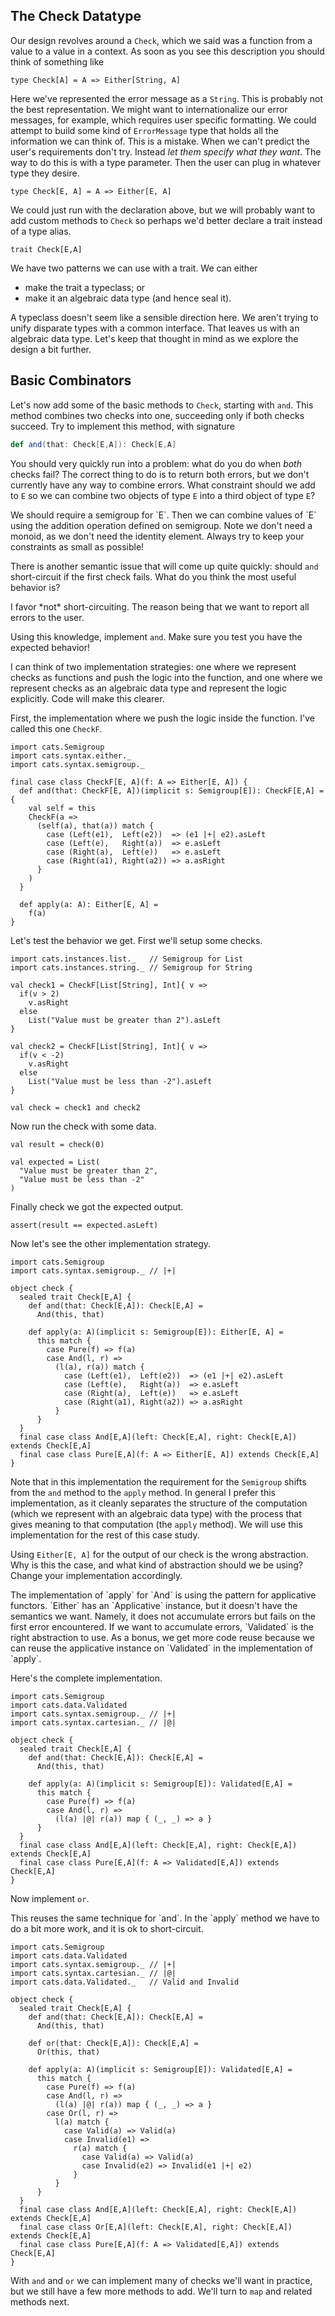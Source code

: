 ## The Check Datatype

Our design revolves around a `Check`,
which we said was a function from a value to a value in a context.
As soon as you see this description you should think of something like

```tut:book:silent
type Check[A] = A => Either[String, A]
```

Here we've represented the error message as a `String`.
This is probably not the best representation.
We might want to internationalize our error messages, for example,
which requires user specific formatting.
We could attempt to build some kind of `ErrorMessage` type
that holds all the information we can think of.
This is a mistake.
When we can't predict the user's requirements don't try.
Instead *let them specify what they want*.
The way to do this is with a type parameter.
Then the user can plug in whatever type they desire.

```tut:book:silent
type Check[E, A] = A => Either[E, A]
```

We could just run with the declaration above,
but we will probably want to add custom methods to `Check`
so perhaps we'd better declare a trait instead of a type alias.

```tut:book:silent
trait Check[E,A]
```

We have two patterns we can use with a trait. We can either

- make the trait a typeclass; or
- make it an algebraic data type (and hence seal it).

A typeclass doesn't seem like a sensible direction here.
We aren't trying to unify disparate types with a common interface.
That leaves us with an algebraic data type.
Let's keep that thought in mind as we explore the design a bit further.

## Basic Combinators

Let's now add some of the basic methods to `Check`,
starting with `and`.
This method combines two checks into one,
succeeding only if both checks succeed.
Try to implement this method, with signature

```scala
def and(that: Check[E,A]): Check[E,A]
```

You should very quickly run into a problem:
what do you do when *both* checks fail?
The correct thing to do is to return both errors,
but we don't currently have any way to combine errors.
What constraint should we add to `E`
so we can combine two objects of type `E`
into a third object of type `E`?

<div class="solution">
We should require a semigroup for `E`.
Then we can combine values of `E` using
the addition operation defined on semigroup.
Note we don't need a monoid,
as we don't need the identity element.
Always try to keep your constraints as small as possible!
</div>

There is another semantic issue that will come up quite quickly:
should `and` short-circuit if the first check fails.
What do you think the most useful behavior is?

<div class="solution">
I favor *not* short-circuiting.
The reason being that we want to report all errors to the user.
</div>

Using this knowledge, implement `and`.
Make sure you test you have the expected behavior!

<div class="solution">
I can think of two implementation strategies:
one where we represent checks as functions
and push the logic into the function,
and one where we represent checks as an algebraic data type
and represent the logic explicitly.
Code will make this clearer.

First, the implementation where we push the logic inside the function.
I've called this one `CheckF`.

```tut:book:silent
import cats.Semigroup
import cats.syntax.either._
import cats.syntax.semigroup._

final case class CheckF[E, A](f: A => Either[E, A]) {
  def and(that: CheckF[E, A])(implicit s: Semigroup[E]): CheckF[E,A] = {
    val self = this
    CheckF(a =>
      (self(a), that(a)) match {
        case (Left(e1),  Left(e2))  => (e1 |+| e2).asLeft
        case (Left(e),   Right(a))  => e.asLeft
        case (Right(a),  Left(e))   => e.asLeft
        case (Right(a1), Right(a2)) => a.asRight
      }
    )
  }

  def apply(a: A): Either[E, A] =
    f(a)
}
```

Let's test the behavior we get.
First we'll setup some checks.

```tut:book:silent
import cats.instances.list._   // Semigroup for List
import cats.instances.string._ // Semigroup for String
```

```tut:book
val check1 = CheckF[List[String], Int]{ v =>
  if(v > 2)
    v.asRight
  else
    List("Value must be greater than 2").asLeft
}

val check2 = CheckF[List[String], Int]{ v =>
  if(v < -2)
    v.asRight
  else
    List("Value must be less than -2").asLeft
}

val check = check1 and check2
```

Now run the check with some data.

```tut:book
val result = check(0)

val expected = List(
  "Value must be greater than 2",
  "Value must be less than -2"
)
```

Finally check we got the expected output.

```tut:book
assert(result == expected.asLeft)
```

Now let's see the other implementation strategy.

```tut:book:silent
import cats.Semigroup
import cats.syntax.semigroup._ // |+|

object check {
  sealed trait Check[E,A] {
    def and(that: Check[E,A]): Check[E,A] =
      And(this, that)

    def apply(a: A)(implicit s: Semigroup[E]): Either[E, A] =
      this match {
        case Pure(f) => f(a)
        case And(l, r) =>
          (l(a), r(a)) match {
            case (Left(e1),  Left(e2))  => (e1 |+| e2).asLeft
            case (Left(e),   Right(a))  => e.asLeft
            case (Right(a),  Left(e))   => e.asLeft
            case (Right(a1), Right(a2)) => a.asRight
          }
      }
  }
  final case class And[E,A](left: Check[E,A], right: Check[E,A]) extends Check[E,A]
  final case class Pure[E,A](f: A => Either[E, A]) extends Check[E,A]
}
```

Note that in this implementation
the requirement for the `Semigroup`
shifts from the `and` method to the `apply` method.
In general I prefer this implementation,
as it cleanly separates the structure of the computation
(which we represent with an algebraic data type)
with the process that gives meaning to that computation
(the `apply` method).
We will use this implementation for the rest of this case study.
</div>

Using `Either[E, A]` for the output of our check is the wrong abstraction.
Why is this the case,
and what kind of abstraction should we be using?
Change your implementation accordingly.

<div class="solution">
The implementation of `apply` for `And`
is using the pattern for applicative functors.
`Either` has an `Applicative` instance,
but it doesn't have the semantics we want.
Namely, it does not accumulate errors but fails on the first error encountered.
If we want to accumulate errors,
`Validated` is the right abstraction to use.
As a bonus, we get more code reuse
because we can reuse the applicative instance on `Validated`
in the implementation of `apply`.

Here's the complete implementation.

```tut:book:silent
import cats.Semigroup
import cats.data.Validated
import cats.syntax.semigroup._ // |+|
import cats.syntax.cartesian._ // |@|

object check {
  sealed trait Check[E,A] {
    def and(that: Check[E,A]): Check[E,A] =
      And(this, that)

    def apply(a: A)(implicit s: Semigroup[E]): Validated[E,A] =
      this match {
        case Pure(f) => f(a)
        case And(l, r) =>
          (l(a) |@| r(a)) map { (_, _) => a }
      }
  }
  final case class And[E,A](left: Check[E,A], right: Check[E,A]) extends Check[E,A]
  final case class Pure[E,A](f: A => Validated[E,A]) extends Check[E,A]
}
```
</div>

Now implement `or`.

<div class="solution">
This reuses the same technique for `and`.
In the `apply` method we have to do a bit more work,
and it is ok to short-circuit.

```tut:book:silent
import cats.Semigroup
import cats.data.Validated
import cats.syntax.semigroup._ // |+|
import cats.syntax.cartesian._ // |@|
import cats.data.Validated._   // Valid and Invalid

object check {
  sealed trait Check[E,A] {
    def and(that: Check[E,A]): Check[E,A] =
      And(this, that)

    def or(that: Check[E,A]): Check[E,A] =
      Or(this, that)

    def apply(a: A)(implicit s: Semigroup[E]): Validated[E,A] =
      this match {
        case Pure(f) => f(a)
        case And(l, r) =>
          (l(a) |@| r(a)) map { (_, _) => a }
        case Or(l, r) =>
          l(a) match {
            case Valid(a) => Valid(a)
            case Invalid(e1) =>
              r(a) match {
                case Valid(a) => Valid(a)
                case Invalid(e2) => Invalid(e1 |+| e2)
              }
          }
      }
  }
  final case class And[E,A](left: Check[E,A], right: Check[E,A]) extends Check[E,A]
  final case class Or[E,A](left: Check[E,A], right: Check[E,A]) extends Check[E,A]
  final case class Pure[E,A](f: A => Validated[E,A]) extends Check[E,A]
}
```
</div>

With `and` and `or` we can implement many of checks we'll want in practice,
but we still have a few more methods to add.
We'll turn to `map` and related methods next.
